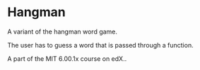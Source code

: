 # Hangman
A variant of the hangman word game.

The user has to guess a word that is passed through a function.

A part of the MIT 6.00.1x course on edX..
